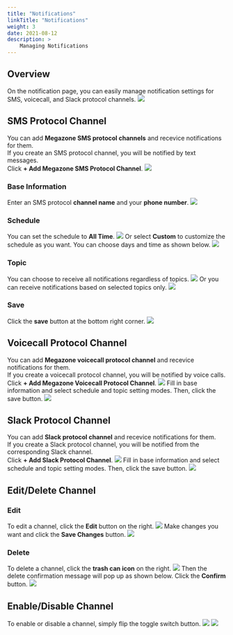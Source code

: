 ```yaml
---
title: "Notifications"
linkTitle: "Notifications"
weight: 3
date: 2021-08-12
description: >
    Managing Notifications
---
```


## Overview
On the notification page, you can easily manage notification settings for SMS, voicecall, and Slack protocol channels.
![](/docs/guides/my_account/notifications_img/notifications_img_01.png)

## SMS Protocol Channel
You can add **Megazone SMS protocol channels** and recevice notifications for them.<br>
If you create an SMS protocol channel, you will be notified by text messages.<br>
Click **+ Add Megazone SMS Protocol Channel**.
![](/docs/guides/my_account/notifications_img/notifications_img_02.png)

### Base Information
Enter an SMS protocol **channel name** and your **phone number**.
![](/docs/guides/my_account/notifications_img/notifications_img_03.png)

### Schedule
You can set the schedule to **All Time**.
![](/docs/guides/my_account/notifications_img/notifications_img_04.png)
Or select **Custom** to customize the schedule as you want. You can choose days and time as shown below.
![](/docs/guides/my_account/notifications_img/notifications_img_05.png)

### Topic 
You can choose to receive all notifications regardless of topics.
![](/docs/guides/my_account/notifications_img/notifications_img_06.png)
Or you can receive notifications based on selected topics only.
![](/docs/guides/my_account/notifications_img/notifications_img_07.png)

### Save
Click the **save** button at the bottom right corner.
![](/docs/guides/my_account/notifications_img/notifications_img_08.png)

## Voicecall Protocol Channel
You can add **Megazone voicecall protocol channel** and recevice notifications for them.<br>
If you create a voicecall protocol channel, you will be notified by voice calls.<br>
Click **+ Add Megazone Voicecall Protocol Channel**.
![](/docs/guides/my_account/notifications_img/notifications_img_09.png)
Fill in base information and select schedule and topic setting modes. Then, click the save button.
![](/docs/guides/my_account/notifications_img/notifications_img_10.png)

## Slack Protocol Channel
You can add **Slack protocol channel** and recevice notifications for them.<br>
If you create a Slack protocol channel, you will be notified from the corresponding Slack channel.<br>
Click **+ Add Slack Protocol Channel**.
![](/docs/guides/my_account/notifications_img/notifications_img_11.png)
Fill in base information and select schedule and topic setting modes. Then, click the save button.
![](/docs/guides/my_account/notifications_img/notifications_img_12.png)

## Edit/Delete Channel

### Edit
To edit a channel, click the **Edit** button on the right. 
![](/docs/guides/my_account/notifications_img/notifications_img_13.png)
Make changes you want and click the **Save Changes** button.
![](/docs/guides/my_account/notifications_img/notifications_img_14.png)

### Delete
To delete a channel, click the **trash can icon** on the right.
![](/docs/guides/my_account/notifications_img/notifications_img_15.png)
Then the delete confirmation message will pop up as shown below. Click the **Confirm** button.
![](/docs/guides/my_account/notifications_img/notifications_img_16.png)

## Enable/Disable Channel
To enable or disable a channel, simply flip the toggle switch button.
![](/docs/guides/my_account/notifications_img/notifications_img_17.png)
![](/docs/guides/my_account/notifications_img/notifications_img_18.png)